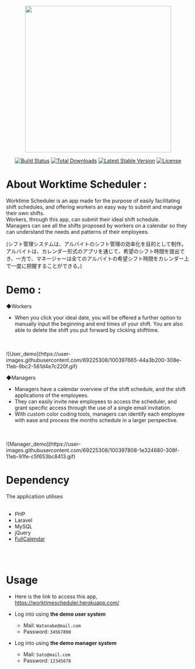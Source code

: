 <p align="center"><img src="https://res.cloudinary.com/dtfbvvkyp/image/upload/v1566331377/laravel-logolockup-cmyk-red.svg" width="400"></p>

<p align="center">
<a href="https://travis-ci.org/laravel/framework"><img src="https://travis-ci.org/laravel/framework.svg" alt="Build Status"></a>
<a href="https://packagist.org/packages/laravel/framework"><img src="https://poser.pugx.org/laravel/framework/d/total.svg" alt="Total Downloads"></a>
<a href="https://packagist.org/packages/laravel/framework"><img src="https://poser.pugx.org/laravel/framework/v/stable.svg" alt="Latest Stable Version"></a>
<a href="https://packagist.org/packages/laravel/framework"><img src="https://poser.pugx.org/laravel/framework/license.svg" alt="License"></a>
</p>    

# About Worktime Scheduler :

Worktime Scheduler is an app made for the purpose of easily facilitating shift schedules, and offering workers an easy way to submit and manage their own shifts.<br>
Workers, through this app, can submit their ideal shift schedule.<br>
Managers can see all the shifts proposed by workers on a calendar so they can understand the needs and patterns of their employees.

(シフト管理システムは、アルバイトのシフト管理の効率化を目的として制作。
アルバイトは、カレンダー形式のアプリを通じて、希望のシフト時間を提出でき、一方で、マネージャーは全てのアルバイトの希望シフト時間をカレンダー上で一度に把握することができる。)

# Demo :

◆Workers<br>

- When you click your ideal date, you will be offered a further option to manually input the beginning and end times of your shift. You are also able to delete the shift you put forward by clicking shifttime.
<br>
<br>
![User_demo](https://user-images.githubusercontent.com/69225308/100397665-44a3b200-308e-11eb-9bc2-561d4e7c220f.gif)

◆Managers<br>
- Managers have a calendar overview of the shift schedule, and the shift applications of the employees.<br>
- They can easily invite new employees to access the scheduler, and grant specific access through the use of a single email invitation.<br>
- With custom color coding tools, managers can identify each employee with ease and process the months schedule in a larger perspective.
<br>
<br>
![Manager_demo](https://user-images.githubusercontent.com/69225308/100397808-1e324680-308f-11eb-91fe-c5f653bc8413.gif)


# Dependency
The applicatiion utilises
<br>
<br>
- PHP 
- Laravel
- MySQL
- jQuery
- [FullCalendar](https://fullcalendar.io/)
<br>
<br>

# Usage

- Here is the link to access this app, https://worktimescheduler.herokuapp.com/ 

- Log into using **the demo user system**
    - Mail: `Watanabe@mail.com`
    - Password: `34567890`

- Log into using **the demo manager system**
    - Mail: `Sato@mail.com`
    - Password: `12345678`

